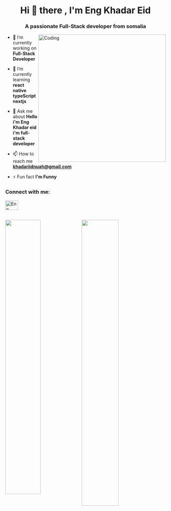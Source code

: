 

<h1 align="center">Hi 👋 there , I'm Eng Khadar Eid </h1>
<h3 align="center">A passionate Full-Stack developer from somalia</h3>

<img align="right" alt="Coding" width="400" src="https://cdn.dribbble.com/users/214929/screenshots/4366947/dribbble-shot_6.gif">

- 🔭 I’m currently working on **Full-Stack Developer**

- 🌱 I’m currently learning **react native typeScript nextjs**

- 💬 Ask me about **Hello i'm Eng Khadar eid i'm full-stack developer**

- 📫 How to reach me **khadariidnuah@gmail.com**

- ⚡ Fun fact **I'm Funny**

<h3 align="left">Connect with me:</h3>
<p align="left">
<a href="https://www.facebook.com/profile.php?id=100093124170740" target="blank"><img align="center" src="https://raw.githubusercontent.com/rahuldkjain/github-profile-readme-generator/master/src/images/icons/Social/facebook.svg" alt="Eng Khadar Eid" height="30" width="40" /></a>
</p>

<!-- <p><img align="left" src="https://github-readme-stats.vercel.app/api/top-langs?username=khadareid&show_icons=true&locale=en&layout=compact" alt="khadareid" /></p> -->

<!-- <p>&nbsp;<img align="center" src="https://github-readme-stats.vercel.app/api?username=khadareid&show_icons=true&locale=en" alt="khadareid" /></p> -->

      

<!-- ![T](https://komarev.com/ghpvc/?username=your-github-egn10&color=blueviolet&style=flat-square) -->
<br>
<img width="47%" align="left" src="http://github-readme-streak-stats.herokuapp.com/?user=khadareid&theme=shades-of-purple&hide_border=true&date_format=j%20M%5B%20Y%5D" />

<img align="left" width="48%" src="https://github-readme-stats.vercel.app/api/top-langs/?username=khadareid&layout=compact" />

